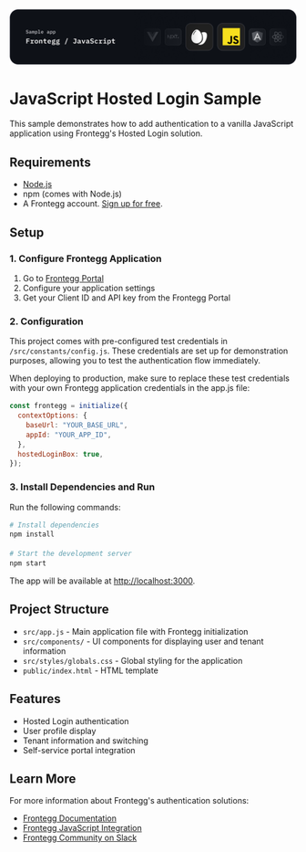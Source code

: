 ![JavaScript Hosted Login Banner](/public/assets/js-banner.png)

# JavaScript Hosted Login Sample

This sample demonstrates how to add authentication to a vanilla JavaScript application using Frontegg's Hosted Login solution.

## Requirements

- [Node.js](https://nodejs.org)
- npm (comes with Node.js)
- A Frontegg account. [Sign up for free](https://portal.frontegg.com/signup).

## Setup

### 1. Configure Frontegg Application

1. Go to [Frontegg Portal](https://portal.frontegg.com/)
2. Configure your application settings
3. Get your Client ID and API key from the Frontegg Portal

### 2. Configuration

This project comes with pre-configured test credentials in `/src/constants/config.js`. These credentials are set up for demonstration purposes, allowing you to test the authentication flow immediately.

When deploying to production, make sure to replace these test credentials with your own Frontegg application credentials in the app.js file:

```javascript
const frontegg = initialize({
  contextOptions: {
    baseUrl: "YOUR_BASE_URL",
    appId: "YOUR_APP_ID",
  },
  hostedLoginBox: true,
});
```

### 3. Install Dependencies and Run

Run the following commands:

```bash
# Install dependencies
npm install

# Start the development server
npm start
```

The app will be available at [http://localhost:3000](http://localhost:3000).

## Project Structure

- `src/app.js` - Main application file with Frontegg initialization
- `src/components/` - UI components for displaying user and tenant information
- `src/styles/globals.css` - Global styling for the application
- `public/index.html` - HTML template 

## Features

- Hosted Login authentication
- User profile display 
- Tenant information and switching
- Self-service portal integration

## Learn More

For more information about Frontegg's authentication solutions:

- [Frontegg Documentation](https://docs.frontegg.com/)
- [Frontegg JavaScript Integration](https://docs.frontegg.com/docs/javascript-tutorial)
- [Frontegg Community on Slack](https://fronteggcommunity.slack.com/)

